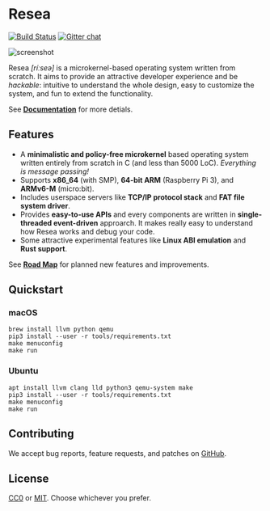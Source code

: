 Resea
=====
[![Build Status](https://github.com/nuta/resea/workflows/CI/badge.svg)](https://github.com/nuta/resea/actions?query=workflow%3ACI)
[![Gitter chat](https://badges.gitter.im/resea/community.png)](https://gitter.im/resea/community)

![screenshot](https://gist.githubusercontent.com/nuta/42b36c50df15142ac25c3a5420607f2a/raw/e6c05de775f4649f6ba29638fd3ed8f40ea2f74f/screenshot.png)

Resea *[ríːseə]* is a microkernel-based operating system written from scratch.
It aims to provide an attractive developer experience and be *hackable*:
intuitive to understand the whole design, easy to customize the system, and fun
to extend the functionality.

See **[Documentation](https://seiya.me/resea)** for more detials.

Features
--------
- A **minimalistic and policy-free microkernel** based operating system written entirely from scratch in C (and less than 5000 LoC). *Everything is message passing!*
- Supports **x86_64** (with SMP), **64-bit ARM** (Raspberry Pi 3), and **ARMv6-M** (micro:bit).
- Includes userspace servers like **TCP/IP protocol stack** and **FAT file system driver**.
- Provides **easy-to-use APIs** and every components are written in **single-threaded event-driven** approarch. It makes really easy to understand how Resea works and debug your code.
- Some attractive experimental features like **Linux ABI emulation** and **Rust support**.

See **[Road Map](https://github.com/nuta/resea/projects/1)** for planned new features and improvements.

## Quickstart
### macOS
```
brew install llvm python qemu
pip3 install --user -r tools/requirements.txt
make menuconfig
make run
```

### Ubuntu
```
apt install llvm clang lld python3 qemu-system make
pip3 install --user -r tools/requirements.txt
make menuconfig
make run
```

Contributing
------------
We accept bug reports, feature requests, and patches on
[GitHub](https://github.com/nuta/resea).

License
-------
[CC0](https://creativecommons.org/publicdomain/zero/1.0/) or
[MIT](https://opensource.org/licenses/MIT). Choose whichever you prefer.
